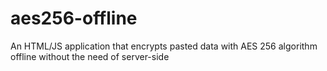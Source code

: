 # aes256-offline
An HTML/JS application that encrypts pasted data with AES 256 algorithm offline without the need of server-side
